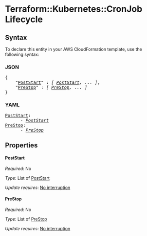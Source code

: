 # Terraform::Kubernetes::CronJob Lifecycle

## Syntax

To declare this entity in your AWS CloudFormation template, use the following syntax:

### JSON

<pre>
{
    "<a href="#poststart" title="PostStart">PostStart</a>" : <i>[ <a href="lifecycle-poststart.md">PostStart</a>, ... ]</i>,
    "<a href="#prestop" title="PreStop">PreStop</a>" : <i>[ <a href="lifecycle-prestop.md">PreStop</a>, ... ]</i>
}
</pre>

### YAML

<pre>
<a href="#poststart" title="PostStart">PostStart</a>: <i>
      - <a href="lifecycle-poststart.md">PostStart</a></i>
<a href="#prestop" title="PreStop">PreStop</a>: <i>
      - <a href="lifecycle-prestop.md">PreStop</a></i>
</pre>

## Properties

#### PostStart

_Required_: No

_Type_: List of <a href="lifecycle-poststart.md">PostStart</a>

_Update requires_: [No interruption](https://docs.aws.amazon.com/AWSCloudFormation/latest/UserGuide/using-cfn-updating-stacks-update-behaviors.html#update-no-interrupt)

#### PreStop

_Required_: No

_Type_: List of <a href="lifecycle-prestop.md">PreStop</a>

_Update requires_: [No interruption](https://docs.aws.amazon.com/AWSCloudFormation/latest/UserGuide/using-cfn-updating-stacks-update-behaviors.html#update-no-interrupt)


